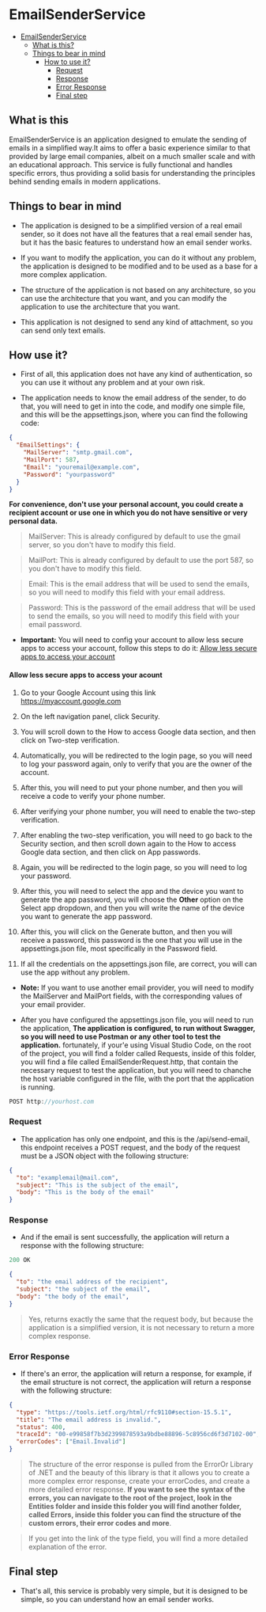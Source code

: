 # EmailSenderService

- [EmailSenderService](#emailsenderservice)
  - [What is this?](#what-is-this?)
  - [Things to bear in mind](#things-to-bear-in-mind)
    - [How to use it?](#how-to-use-it)
      - [Request](#request)
      - [Response](#response)
      - [Error Response](#error-response)
      - [Final step](#final-step)

## What is this

EmailSenderService is an application designed to emulate the sending of emails in a simplified way.It aims to offer a basic experience similar to that provided by large email companies, albeit on a much smaller scale and with an educational approach. This service is fully functional and handles specific errors, thus providing a solid basis for understanding the principles behind sending emails in modern applications.

## Things to bear in mind

- The application is designed to be a simplified version of a real email sender, so it does not have all the features that a real email sender has, but it has the basic features to understand how an email sender works.

- If you want to modify the application, you can do it without any problem, the application is designed to be modified and to be used as a base for a more complex application.

- The structure of the application is not based on any architecture, so you can use the architecture that you want, and you can modify the application to use the architecture that you want.

- This application is not designed to send any kind of attachment, so you can send only text emails.

## How use it?

- First of all, this application does not have any kind of authentication, so you can use it without any problem and at your own risk.

- The application needs to know the email address of the sender, to do that, you will need to
  get in into the code, and modify one simple file, and this will be the appsettings.json, where
  you can find the following code:

```json
{
  "EmailSettings": {
    "MailServer": "smtp.gmail.com",
    "MailPort": 587,
    "Email": "youremail@example.com",
    "Password": "yourpassword"
  }
}
```

**For convenience, don't use your personal account, you could create a recipient account or use one in which you do not have sensitive or very personal data.**

>MailServer: This is already configured by default to use the gmail server, so you don't have to modify this field.

>MailPort: This is already configured by default to use the port 587, so you don't have to modify this field.

>Email: This is the email address that will be used to send the emails, so you will need to modify this field with your email address.

>Password: This is the password of the email address that will be used to send the emails, so you will need to modify this field with your email password.

- **Important:** You will need to config your account to allow less secure apps to access your account, follow this steps to do it: [Allow less secure apps to access your account](#allow-less-secure-apps-to-access-your-acount)

#### Allow less secure apps to access your acount

1. Go to your Google Account using this link https://myaccount.google.com

2. On the left navigation panel, click Security.

3. You will scroll down to the How to access Google data section, and then click on Two-step verification.

4. Automatically, you will be redirected to the login page, so you will need to log your password again, only to verify that you are the owner of the account.

5. After this, you will need to put your phone number, and then you will receive a code to verify your phone number.

6. After verifying your phone number, you will need to enable the two-step verification.

7. After enabling the two-step verification, you will need to go back to the Security section, and then scroll down again to the How to access Google data section, and then click on App passwords.

8. Again, you will be redirected to the login page, so you will need to log your password.

9. After this, you will need to select the app and the device you want to generate the app password, you will choose the **Other** option on the Select app dropdown, and then you will write the name of the device you want to generate the app password.

10. After this, you will click on the Generate button, and then you will receive a password, this password is the one that you will use in the appsettings.json file, most specifically in the Password field.

11. If all the credentials on the appsettings.json file, are correct, you will can use the app without any problem.

- **Note:** If you want to use another email provider, you will need to modify the MailServer and MailPort fields, with the corresponding values of your email provider.

* After you have configured the appsettings.json file, you will need to run the application, **The application is configured, to run without Swagger, so you will need to use Postman or any other tool to test the application.** fortunately, if your'e using Visual Studio Code, on the root of the project, you will find a folder called Requests, inside of this folder, you will find a file called EmailSenderRequest.http, that contain the necessary request to test the application, but you will need to chanche the host variable configured in the file, with the port that the application is running.

```js
POST http://yourhost.com
```

### Request

- The application has only one endpoint, and this is the /api/send-email, this endpoint receives a POST request, and the body of the request must be a JSON object with the following structure:

```json
{
  "to": "examplemail@mail.com",
  "subject": "This is the subject of the email",
  "body": "This is the body of the email"
}
```

### Response

- And if the email is sent successfully, the application will return a response with the following structure:

```js
200 OK
```

```json
{
  "to": "the email address of the recipient",
  "subject": "the subject of the email",
  "body": "the body of the email",
}
```

> Yes, returns exactly the same that the request body, but because the application is a simplified version, it is not necessary to return a more complex response.

### Error Response

- If there's an error, the application will return a response, for example, if the email structure is not correct, the application will return a response with the following structure:

```json
{
  "type": "https://tools.ietf.org/html/rfc9110#section-15.5.1",
  "title": "The email address is invalid.",
  "status": 400,
  "traceId": "00-e99858f7b3d2399878593a9bdbe88896-5c8956cd6f3d7102-00",
  "errorCodes": ["Email.Invalid"]
}
```

> The structure of the error response is pulled from the ErrorOr Library of .NET and the beauty of this library is that it allows you to create a more complex error response, create your errorCodes, and create a more detailed error response. **If you want to see the syntax of the errors, you can navigate to the root of the project, look in the Entities folder and inside this folder you will find another folder, called Errors, inside this folder you can find the structure of the custom errors, their error codes and more**.

> If you get into the link of the type field, you will find a more detailed explanation of the error.

## Final step

- That's all, this service is probably very simple, but it is designed to be simple, so you can understand how an email sender works.
